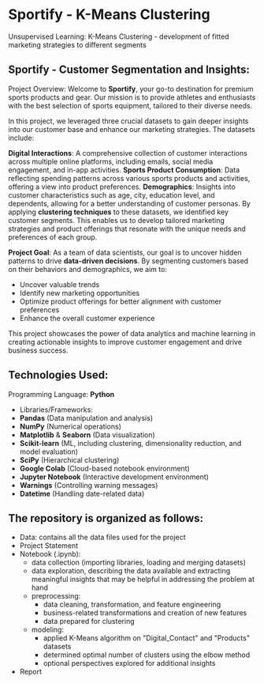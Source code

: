 # Sportify - K-Means Clustering
Unsupervised Learning: K-Means Clustering - development of fitted marketing strategies to different segments

## Sportify - Customer Segmentation and Insights:
Project Overview: Welcome to **Sportify**, your go-to destination for premium sports products and gear. Our mission is to provide athletes and enthusiasts with the best selection of sports equipment, tailored to their diverse needs.

In this project, we leveraged three crucial datasets to gain deeper insights into our customer base and enhance our marketing strategies. The datasets include:

**Digital Interactions**: A comprehensive collection of customer interactions across multiple online platforms, including emails, social media engagement, and in-app activities.
**Sports Product Consumption**: Data reflecting spending patterns across various sports products and activities, offering a view into product preferences.
**Demographics**: Insights into customer characteristics such as age, city, education level, and dependents, allowing for a better understanding of customer personas.
By applying **clustering techniques** to these datasets, we identified key customer segments. This enables us to develop tailored marketing strategies and product offerings that resonate with the unique needs and preferences of each group.

**Project Goal**: As a team of data scientists, our goal is to uncover hidden patterns to drive **data-driven decisions**. By segmenting customers based on their behaviors and demographics, we aim to:

- Uncover valuable trends
- Identify new marketing opportunities
- Optimize product offerings for better alignment with customer preferences
- Enhance the overall customer experience

This project showcases the power of data analytics and machine learning in creating actionable insights to improve customer engagement and drive business success.

## Technologies Used:
Programming Language: **Python**
- Libraries/Frameworks:
- **Pandas** (Data manipulation and analysis)
- **NumPy** (Numerical operations)
- **Matplotlib** & **Seaborn** (Data visualization)
- **Scikit-learn** (ML, including clustering, dimensionality reduction, and model evaluation)
- **SciPy** (Hierarchical clustering)
- **Google Colab** (Cloud-based notebook environment)
- **Jupyter Notebook** (Interactive development environment)
- **Warnings** (Controlling warning messages)
- **Datetime** (Handling date-related data)

## The repository is organized as follows:

- Data: contains all the data files used for the project
- Project Statement
- Notebook (.ipynb):
  - data collection (importing libraries, loading and merging datasets)
  - data exploration, describing the data available and extracting meaningful insights that may be helpful in addressing the problem at hand
  - preprocessing:
    - data cleaning, transformation, and feature engineering
    - business-related transformations and creation of new features
    - data prepared for clustering
  - modeling:
    - applied K-Means algorithm on "Digital_Contact" and "Products" datasets
    - determined optimal number of clusters using the elbow method
    - optional perspectives explored for additional insights 
- Report
